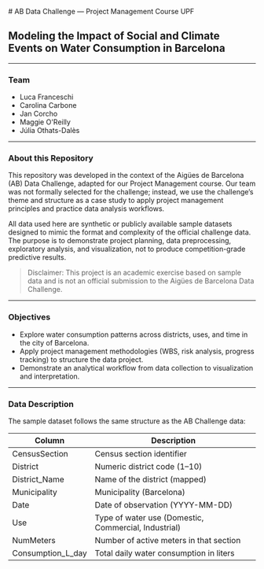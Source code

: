 # AB Data Challenge — Project Management Course UPF

## Modeling the Impact of Social and Climate Events on Water Consumption in Barcelona

--- 

### Team

- Luca Franceschi
- Carolina Carbone
- Jan Corcho
- Maggie O'Reilly
- Júlia Othats-Dalès

---

### About this Repository

This repository was developed in the context of the Aigües de Barcelona (AB) Data Challenge, adapted for our Project Management course.
Our team was not formally selected for the challenge; instead, we use the challenge’s theme and structure as a case study to apply project management principles and practice data analysis workflows.

All data used here are synthetic or publicly available sample datasets designed to mimic the format and complexity of the official challenge data.
The purpose is to demonstrate project planning, data preprocessing, exploratory analysis, and visualization, not to produce competition-grade predictive results.

> Disclaimer: This project is an academic exercise based on sample data and is not an official submission to the Aigües de Barcelona Data Challenge.

--- 

### Objectives

- Explore water consumption patterns across districts, uses, and time in the city of Barcelona.
- Apply project management methodologies (WBS, risk analysis, progress tracking) to structure the data project.
- Demonstrate an analytical workflow from data collection to visualization and interpretation.

--- 

### Data Description

The sample dataset follows the same structure as the AB Challenge data:

| Column | Description |
| ----------- | ----------- |
| CensusSection	| Census section identifier | 
| District	| Numeric district code (1–10) |
| District_Name	| Name of the district (mapped) |
| Municipality	| Municipality (Barcelona) |
| Date	| Date of observation (YYYY-MM-DD) |
| Use	| Type of water use (Domestic, Commercial, Industrial) |
| NumMeters	| Number of active meters in that section |
| Consumption_L_day	| Total daily water consumption in liters |

